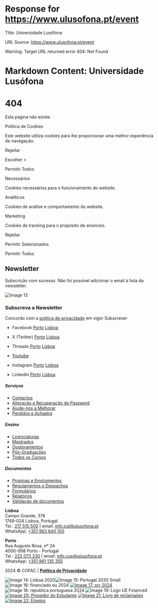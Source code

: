 # Response for https://www.ulusofona.pt/event

Title: Universidade Lusófona

URL Source: https://www.ulusofona.pt/event

Warning: Target URL returned error 404: Not Found

Markdown Content:
Universidade Lusófona
===============

 

404
===

Esta página não existe.

Política de Cookies

Este website utiliza cookies para lhe proporcionar uma melhor experiência de navegação.

Rejeitar

Escolher \>

Permitir Todos

Necessários

Cookies necessários para o funcionamento do website.

Analíticos

Cookies de análise e comportamento do website.

Marketing

Cookies de tracking para o propósito de anúncios.

Rejeitar

Permitir Selecionados

Permitir Todos

Newsletter
----------

Subscrição com sucesso. Não foi possível adicionar o email à lista da newsletter.

![Image 13](https://www.ulusofona.pt/assets/images/logo.svg)

### Subscreva a Newsletter

  Concordo com a [política de privacidade](https://www.ensinolusofona.pt/pt/politica-de-privacidade/) em vigor Subscrever

*   Facebook [Porto](https://www.facebook.com/ulporto) [Lisboa](https://www.facebook.com/u.lusofona)
    
*   X (Twitter) [Porto](https://twitter.com/ulusofonaporto) [Lisboa](https://twitter.com/ulusofona)
    
*   Threads [Porto](https://www.threads.net/@ulporto) [Lisboa](https://www.threads.net/@ulusofona)
    
*   [Youtube](https://www.youtube.com/@UniversidadeLusofonaVideos)
*   Instagram [Porto](https://www.instagram.com/ulporto/) [Lisboa](https://www.instagram.com/ulusofona/)
    
*   Linkedin [Porto](https://www.linkedin.com/school/universidade-lusofona-do-porto) [Lisboa](https://www.linkedin.com/school/universidade-lusofona-de-humanidades-e-tecnologias/)
    

##### Serviços

*   [Contactos](https://www.ulusofona.pt/contactos)
*   [Alteração e Recuperação de Password](https://secure.ensinolusofona.pt/alteracao_password/f?p=133:2)
*   [Ajude-nos a Melhorar](https://ulusofona.typeform.com/to/cipp2UFI)
*   [Perdidos e Achados](https://www.ulusofona.pt/perdidos-e-achados)

##### Ensino

*   [Licenciaturas](https://www.ulusofona.pt/licenciaturas)
*   [Mestrados](https://www.ulusofona.pt/mestrados)
*   [Doutoramentos](https://www.ulusofona.pt/doutoramentos)
*   [Pós-Graduações](https://www.ulusofona.pt/pos-graduacoes)
*   [Todos os Cursos](https://www.ulusofona.pt/cursos)

##### Documentos

*   [Propinas e Emolumentos](https://www.ulusofona.pt/documentos?cat=5)
*   [Regulamentos e Despachos](https://www.ulusofona.pt/documentos?cat=1)
*   [Formulários](https://www.ulusofona.pt/documentos?cat=13)
*   [Relatórios](https://www.ulusofona.pt/documentos?cat=4)
*   [Validação de documentos](https://www.ulusofona.pt/validador-de-documentos)

**Lisboa**  
Campo Grande, 376  
1749-024 Lisboa, Portugal  
Tel.: [217 515 500](tel:217515500 "Custo da chamada para rede fixa nacional") | email: [info.cul@ulusofona.pt](mailto:info.cul@ulusofona.pt)  
WhatsApp: [+351 963 640 100](https://api.whatsapp.com/send?phone=351963640100)

**Porto**  
Rua Augusto Rosa, nº 24  
4000-098 Porto - Portugal  
Tel.: [222 073 230](tel:222073230 "Custo da chamada para rede fixa nacional") | email: [info.cup@ulusofona.pt](mailto:info.cup@ulusofona.pt)  
WhatsApp: [+351 961 135 355](https://api.whatsapp.com/send?phone=351961135355)

2024 © COFAC | [**Política de Privacidade**](https://www.ensinolusofona.pt/pt/politica-de-privacidade)

 ![Image 14: Lisboa 2020](https://www.ulusofona.pt/media/lisboa-2020.jpg)![Image 15: Portugal 2020 Small](https://www.ulusofona.pt/media/portugal-2020-small.jpg) ![Image 16: financiado eu 2024](https://www.ulusofona.pt/media/financiado-eu-2024.png) [![Image 17: prr 2024](https://www.ulusofona.pt/media/prr-2024.png)](https://recuperarportugal.gov.pt/) ![Image 18: republica portuguesa 2024](https://www.ulusofona.pt/media/republica-portuguesa-2024.png) ![Image 19: Logo UE Financed](https://www.ulusofona.pt/media/logo-ue-financed.jpg) [![Image 20: Provedor do Estudante](https://www.ulusofona.pt/media/provedor-do-estudante.png)](https://ulusofona.typeform.com/to/MTP9d7?typeform-source=www.ulusofona.pt) [![Image 21: Livro de reclamaões](https://www.ulusofona.pt/media/livro-de-reclamaoes.png)](https://www.livroreclamacoes.pt/inicio) [![Image 22: Elogios](https://www.ulusofona.pt/media/elogios.png)](https://elogiar.livrodeelogios.com/elogiar/universidade-lusofona)
